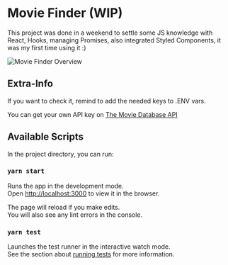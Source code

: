 # Movie Finder (WIP)

This project was done in a weekend to settle some JS knowledge with React, Hooks, managing Promises, also integrated Styled Components, it was my first time using it :)

![Movie Finder Overview](https://github.com/jmanrumartinez/movie-finder/blob/master/public/assets/movie-finder-overviewGIF.gif)

## Extra-Info

If you want to check it, remind to add the needed keys to .ENV vars.

You can get your own API key on [The Movie Database API](https://developers.themoviedb.org/)

## Available Scripts

In the project directory, you can run:

### `yarn start`

Runs the app in the development mode.\
Open [http://localhost:3000](http://localhost:3000) to view it in the browser.

The page will reload if you make edits.\
You will also see any lint errors in the console.

### `yarn test`

Launches the test runner in the interactive watch mode.\
See the section about [running tests](https://facebook.github.io/create-react-app/docs/running-tests) for more information.
